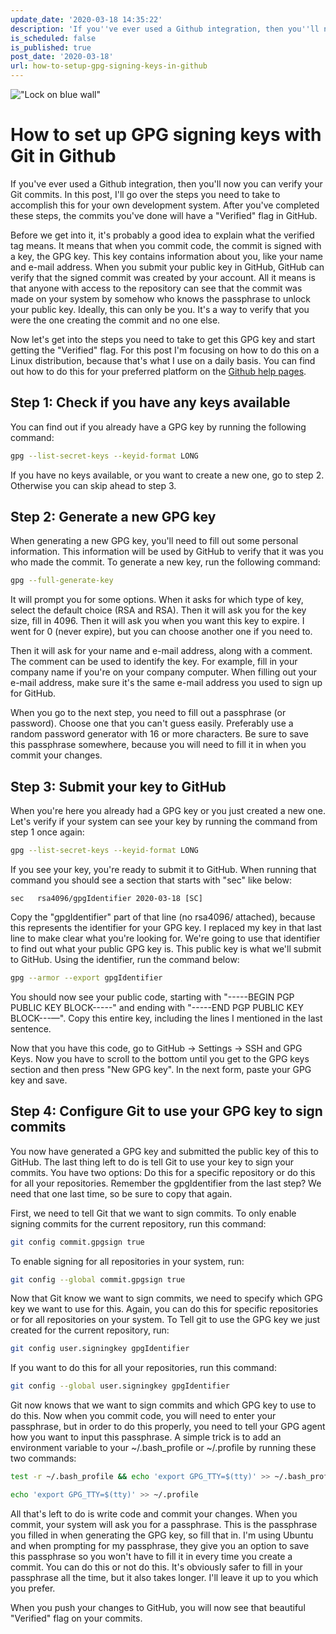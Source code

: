 ```yaml
---
update_date: '2020-03-18 14:35:22'
description: 'If you''ve ever used a Github integration, then you''ll now you can verify your Git commits. In this post, I''ll go over the steps you need to take to accomplish this for your own development system.'
is_scheduled: false
is_published: true
post_date: '2020-03-18'
url: how-to-setup-gpg-signing-keys-in-github
---
```

!["Lock on blue wall"](/images/articles/lock-on-blue-wall.jpeg)
# How to set up GPG signing keys with Git in Github

If you've ever used a Github integration, then you'll now you can verify your Git commits. In this post, I'll go over the steps you need to take to accomplish this for your own development system. After you've completed these steps, the commits you've done will have a "Verified" flag in GitHub. 

Before we get into it, it's probably a good idea to explain what the verified tag means. It means that when you commit code, the commit is signed with a key, the GPG key. This key contains information about you, like your name and e-mail address. When you submit your public key in GitHub, GitHub can verify that the signed commit was created by your account. All it means is that anyone with access to the repository can see that the commit was made on your system by somehow who knows the passphrase to unlock your public key. Ideally, this can only be you. It's a way to verify that you were the one creating the commit and no one else.

Now let's get into the steps you need to take to get this GPG key and start getting the "Verified" flag. For this post I'm focusing on how to do this on a Linux distribution, because that's what I use on a daily basis. You can find out how to do this for your preferred platform on the [Github help pages](https://help.github.com/en/github/authenticating-to-github/generating-a-new-gpg-key). 

## Step 1: Check if you have any keys available

You can find out if you already have a GPG key by running the following command:

```bash
gpg --list-secret-keys --keyid-format LONG
```

If you have no keys available, or you want to create a new one, go to step 2. Otherwise you can skip ahead to step 3.

## Step 2: Generate a new GPG key

When generating a new GPG key, you'll need to fill out some personal information. This information will be used by GitHub to verify that it was you who made the commit. To generate a new key, run the following command:

```bash
gpg --full-generate-key
```

It will prompt you for some options. When it asks for which type of key, select the default choice (RSA and RSA). Then it will ask you for the key size, fill in 4096. Then it will ask you when you want this key to expire. I went for 0 (never expire), but you can choose another one if you need to.

Then it will ask for your name and e-mail address, along with a comment. The comment can be used to identify the key. For example, fill in your company name if you're on your company computer. When filling out your e-mail address, make sure it's the same e-mail address you used to sign up for GitHub.

When you go to the next step, you need to fill out a passphrase (or password). Choose one that you can't guess easily. Preferably use a random password generator with 16 or more characters. Be sure to save this passphrase somewhere, because you will need to fill it in when you commit your changes. 

## Step 3: Submit your key to GitHub

When you're here you already had a GPG key or you just created a new one. Let's verify if your system can see your key by running the command from step 1 once again:

```bash
gpg --list-secret-keys --keyid-format LONG
```

If you see your key, you're ready to submit it to GitHub. When running that command you should see a section that starts with "sec" like below:

```
sec   rsa4096/gpgIdentifier 2020-03-18 [SC]
```

Copy the "gpgIdentifier" part of that line (no rsa4096/ attached), because this represents the identifier for your GPG key. I replaced my key in that last line to make clear what you're looking for. We're going to use that identifier to find out what your public GPG key is. This public key is what we'll submit to GitHub. Using the identifier, run the command below:

```bash
gpg --armor --export gpgIdentifier
```

You should now see your public code, starting with "-----BEGIN PGP PUBLIC KEY BLOCK-----" and ending with "-----END PGP PUBLIC KEY BLOCK---—". Copy this entire key, including the lines I mentioned in the last sentence. 

Now that you have this code, go to GitHub → Settings → SSH and GPG Keys. Now you have to scroll to the bottom until you get to the GPG keys section and then press "New GPG key". In the next form, paste your GPG key and save.

## Step 4: Configure Git to use your GPG key to sign commits

You now have generated a GPG key and submitted the public key of this to GitHub. The last thing left to do is tell Git to use your key to sign your commits. You have two options: Do this for a specific repository or do this for all your repositories. Remember the gpgIdentifier from the last step? We need that one last time, so be sure to copy that again.

First, we need to tell Git that we want to sign commits. To only enable signing commits for the current repository, run this command:

```bash
git config commit.gpgsign true
```

To enable signing for all repositories in your system, run:

```bash
git config --global commit.gpgsign true
```

Now that Git know we want to sign commits, we need to specify which GPG key we want to use for this. Again, you can do this for specific repositories or for all repositories on your system. To Tell git to use the GPG key we just created for the current repository, run:

```bash
git config user.signingkey gpgIdentifier
```

If you want to do this for all your repositories, run this command:

```bash
git config --global user.signingkey gpgIdentifier
```

Git now knows that we want to sign commits and which GPG key to use to do this. Now when you commit code, you will need to enter your passphrase, but in order to do this properly, you need to tell your GPG agent how you want to input this passphrase. A simple trick is to add an environment variable to your ~/.bash_profile or ~/.profile by running these two commands:

```bash
test -r ~/.bash_profile && echo 'export GPG_TTY=$(tty)' >> ~/.bash_profile
```

```bash
echo 'export GPG_TTY=$(tty)' >> ~/.profile
```

All that's left to do is write code and commit your changes. When you commit, your system will ask you for a passphrase. This is the passphrase you filled in when generating the GPG key, so fill that in. I'm using Ubuntu and when prompting for my passphrase, they give you an option to save this passphrase so you won't have to fill it in every time you create a commit. You can do this or not do this. It's obviously safer to fill in your passphrase all the time, but it also takes longer. I'll leave it up to you which you prefer.

When you push your changes to GitHub, you will now see that beautiful "Verified" flag on your commits.
